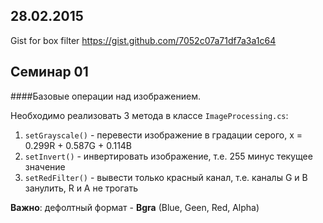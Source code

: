 28.02.2015
------
Gist for box filter
https://gist.github.com/7052c07a71df7a3a1c64


Семинар 01
------
####Базовые операции над изображением.

Необходимо реализовать 3 метода в классе ```ImageProcessing.cs```:
 1. ```setGrayscale()``` - перевести изображение в градации серого, x = 0.299R + 0.587G + 0.114B
 2. ```setInvert()``` - инвертировать изображение, т.е. 255 минус текущее значение
 3. ```setRedFilter()``` - вывести только красный канал, т.е. каналы G и B занулить, R и A не трогать

**Важно**: дефолтный формат - **Bgra** (Blue, Geen, Red, Alpha)
